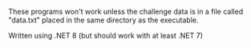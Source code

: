 These programs won't work unless the challenge data is in a file called "data.txt" placed in the same directory as the executable.

Written using .NET 8 (but should work with at least .NET 7)